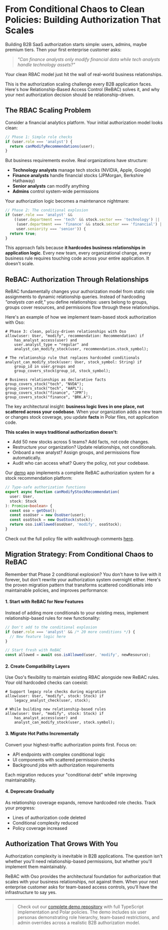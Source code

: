 # From Conditional Chaos to Clean Policies: Building Authorization That Scales

Building B2B SaaS authorization starts simple: users, admins, maybe premium tiers. Then your first enterprise customer asks: 

> *"Can finance analysts only modify financial data while tech analysts handle technology assets?"* 

Your clean RBAC model just hit the wall of real-world business relationships.

This is the authorization scaling challenge every B2B application faces. Here's how Relationship-Based Access Control (ReBAC) solves it, and why your next authorization decision should be relationship-driven.

## The RBAC Scaling Problem

Consider a financial analytics platform. Your initial authorization model looks clean:

```typescript
// Phase 1: Simple role checks
if (user.role === 'analyst') {
  return canModifyRecommendations(user);
}
```

But business requirements evolve. Real organizations have structure:
- **Technology analysts** manage tech stocks (NVIDIA, Apple, Google)
- **Finance analysts** handle financial stocks (JPMorgan, Berkshire Hathaway)  
- **Senior analysts** can modify anything
- **Admins** control system-wide permissions

Your authorization logic becomes a maintenance nightmare:

```typescript
// Phase 2: The conditional explosion
if (user.role === 'analyst' && 
    ((user.department === 'tech' && stock.sector === 'technology') ||
     (user.department === 'finance' && stock.sector === 'financial') ||
     user.seniority === 'senior')) {
  return true;
}
```

This approach fails because **it hardcodes business relationships in application logic**. Every new team, every organizational change, every business rule requires touching code across your entire application. It doesn't scale.

## ReBAC: Authorization Through Relationships

ReBAC fundamentally changes your authorization model from static role assignments to dynamic relationship queries. Instead of hardcoding *"analysts can edit,"* you define relationships: users belong to groups, groups cover resources, and permissions flow through these relationships.

Here's an example of how we implement team-based stock authorization with Oso:

```polar
# Phase 3: clean, policy-driven relationships with Oso
allow(user: User, "modify", recommendation: Recommendation) if
    has_analyst_access(user) and
    user.analyst_type = "regular" and
    analyst_can_modify_stock(user, recommendation.stock_symbol);

# The relationship rule that replaces hardcoded conditionals
analyst_can_modify_stock(user: User, stock_symbol: String) if
    group_id in user.groups and
    group_covers_stock(group_id, stock_symbol);

# Business relationships as declarative facts
group_covers_stock("tech", "NVDA");
group_covers_stock("tech", "AAPL");
group_covers_stock("finance", "JPM");
group_covers_stock("finance", "BRK.A");
```

The key architectural insight: **business logic lives in one place, not scattered across your codebase**. When your organization adds a new team or changes stock coverage, you update **facts** in Polar files, not application code.

**This scales in ways traditional authorization doesn't:**
- Add 50 new stocks across 5 teams? Add facts, not code changes.
- Restructure your organization? Update relationships, not conditionals.
- Onboard a new analyst? Assign groups, and permissions flow automatically.
- Audit who can access what? Query the policy, not your codebase.

Our [demo](https://github.com/mkarroqe/oso-bearish) app implements a complete ReBAC authorization system for a stock recommendation platform:

```typescript
// Type-safe authorization functions
export async function canModifyStockRecommendation(
  user: User, 
  stock: Stock
): Promise<boolean> {
  const oso = getOso();
  const osoUser = new OsoUser(user);
  const osoStock = new OsoStock(stock);
  return oso.isAllowed(osoUser, 'modify', osoStock);
}
```
Check out the full policy file with walkthrough comments [here](https://github.com/mkarroqe/oso-bearish/polices/stock-policies.polar).

## Migration Strategy: From Conditional Chaos to ReBAC

Remember that Phase 2 conditional explosion? You don't have to live with it forever, but don't rewrite your authorization system overnight either. Here's the proven migration pattern that transforms scattered conditionals into maintainable policies, and improves performance:

#### 1. Start with ReBAC for New Features
Instead of adding more conditionals to your existing mess, implement relationship-based rules for new functionality:

```typescript
// Don't add to the conditional explosion
if (user.role === 'analyst' && /* 20 more conditions */) {
  // New feature logic here
}

// Start fresh with ReBAC
const allowed = await oso.isAllowed(user, 'modify', newResource);
```
#### 2. Create Compatibility Layers
Use Oso's flexibility to maintain existing RBAC alongside new ReBAC rules. Your old hardcoded checks can coexist:

```
# Support legacy role checks during migration
allow(user: User, "modify", stock: Stock) if
    legacy_analyst_check(user, stock);

# While building new relationship-based rules
allow(user: User, "modify", stock: Stock) if
    has_analyst_access(user) and
    analyst_can_modify_stock(user, stock.symbol);
```

#### 3. Migrate Hot Paths Incrementally
Convert your highest-traffic authorization points first. Focus on:
- API endpoints with complex conditional logic
- UI components with scattered permission checks
- Background jobs with authorization requirements

Each migration reduces your "conditional debt" while improving maintainability.

#### 4. Deprecate Gradually
As relationship coverage expands, remove hardcoded role checks. Track your progress:
- Lines of authorization code deleted
- Conditional complexity reduced
- Policy coverage increased

## Authorization That Grows With You

Authorization complexity is inevitable in B2B applications. The question isn't whether you'll need relationship-based permissions, but whether you'll implement them maintainably.

ReBAC with Oso provides the architectural foundation for authorization that scales with your business relationships, not against them. When your next enterprise customer asks for team-based access controls, you'll have the infrastructure to say yes.

---
> Check out our [complete demo repository](https://github.com/mkarroqe/oso-bearish) with full TypeScript implementation and Polar policies. The demo includes six user personas demonstrating role hierarchy, team-based restrictions, and admin overrides across a realistic B2B authorization model.
